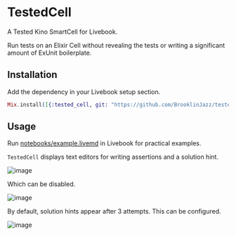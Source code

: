 # TestedCell

A Tested Kino SmartCell for Livebook.

Run tests on an Elixir Cell without revealing the tests or writing a significant amount of ExUnit boilerplate.

## Installation

Add the dependency in your Livebook setup section.

```elixir
Mix.install([{:tested_cell, git: "https://github.com/BrooklinJazz/tested_cell"}])
```

## Usage

Run [notebooks/example.livemd](https://github.com/BrooklinJazz/tested_cell/blob/main/notebooks/example.livemd) in Livebook for practical examples.

`TestedCell` displays text editors for writing assertions and a solution hint.

![image](https://user-images.githubusercontent.com/14877564/181716751-c98c8af4-7151-4de6-83d3-5d958a3fc97e.png)

Which can be disabled.

![image](https://user-images.githubusercontent.com/14877564/181716493-1b28a439-15bc-4a11-a7ef-817ff0fbef8f.png)

By default, solution hints appear after 3 attempts. This can be configured.

![image](https://user-images.githubusercontent.com/14877564/181724809-30365bfc-9001-4a31-b39b-09a72c312cbe.png)
